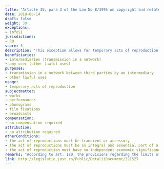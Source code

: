 ```yaml
---
title: "Article 35, para 3 of the Law No 8/1996 on copyright and related rights"
date: 2018-06-14
draft: false
weight: 30
exceptions:
- info51
jurisdictions:
- RO
score: 3
description: "This exception allows for temporary acts of reproduction that are transient or accessory and constitute an integral and essential part of a technical process, and whose sole purpose is to allow the transmission, within a network of third parties by an intermediary, or the lawful use, of a work or of another protected subkect matter and which do not have an economic significance in its own right." 
beneficiaries:
- intermediaries (transmission in a network)
- any user (other lawful uses)
purposes: 
- transmission in a network between third parties by an intermediary
- other lawful uses
usage:
- temporary acts of reproduction
subjectmatter:
- works
- performances
- phonograms
- film fixations
- broadcasts
compensation:
- no compensation required
attribution: 
- no attribution required
otherConditions: 
- the act of reproductions must be transient or accessory
- the act of reproductions must be an integral and essential part of a technological process
- the act of reproduction must have no independent economic significance
remarks: "According to art. 120, the provisions regarding the limits of exercising copyright also apply accordingly to related rights. Under art. 134 they apply by analogy to broadcasting organizations."
link: http://legislatie.just.ro/Public/DetaliiDocument/221527
---
```

